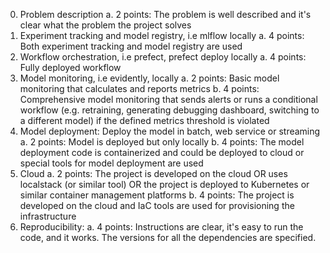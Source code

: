 0. Problem description
    a. 2 points: The problem is well described and it's clear what the problem the project solves
1. Experiment tracking and model registry, i.e mlflow locally
    a. 4 points: Both experiment tracking and model registry are used 
2. Workflow orchestration, i.e prefect, prefect deploy locally
    a. 4 points: Fully deployed workflow
3. Model monitoring, i.e evidently, locally
    a. 2 points: Basic model monitoring that calculates and reports metrics
    b. 4 points: Comprehensive model monitoring that sends alerts or runs a conditional workflow (e.g. retraining, generating debugging dashboard, switching to a different model) if the defined metrics threshold is violated
4. Model deployment: Deploy the model in batch, web service or streaming
    a. 2 points: Model is deployed but only locally 
    b. 4 points: The model deployment code is containerized and could be deployed to cloud or special tools for model deployment are used
5. Cloud
    a. 2 points: The project is developed on the cloud OR uses localstack (or similar tool) OR the project is deployed to Kubernetes or similar container management platforms
    b. 4 points: The project is developed on the cloud and IaC tools are used for provisioning the infrastructure
6. Reproducibility:
    a. 4 points: Instructions are clear, it's easy to run the code, and it works. The versions for all the dependencies are specified.
